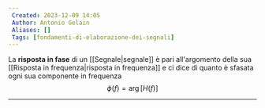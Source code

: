 ```yaml
---
 Created: 2023-12-09 14:05
 Author: Antonio Gelain
 Aliases: []
 Tags: [fondamenti-di-elaborazione-dei-segnali]
---
```


La **risposta in fase** di un [[Segnale|segnale]] è pari all'argomento della sua [[Risposta in frequenza|risposta in frequenza]] e ci dice di quanto è sfasata ogni sua componente in frequenza
$$\phi(f) = \arg[H(f)]$$

---

